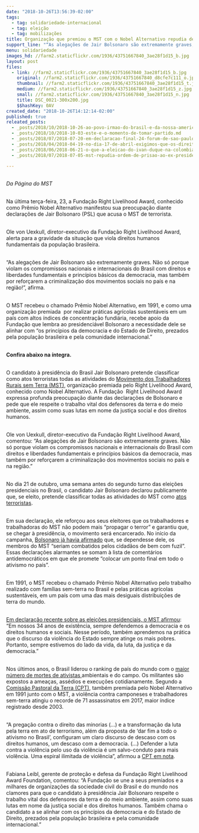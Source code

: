 ```yaml
---
date: "2018-10-26T13:56:39-02:00"
tags:
  - tag: solidariedade-internacional
  - tag: eleição
  - tag: mobilizações
title: Organização que premiou o MST com o Nobel Alternativo repudia declarações de Bolsonaro
support_line: "“As alegações de Jair Bolsonaro são extremamente graves, por reforçarem a criminalização dos movimentos sociais no país e na região”, alerta."
menu: solidariedade
images_hd: //farm2.staticflickr.com/1936/43751667840_3ae28f1d15_b.jpg
layout: post
files:
  - link: //farm2.staticflickr.com/1936/43751667840_3ae28f1d15_b.jpg
    original: //farm2.staticflickr.com/1936/43751667840_d8cfe7c111_o.jpg
    thumbnail: //farm2.staticflickr.com/1936/43751667840_3ae28f1d15_t.jpg
    medium: //farm2.staticflickr.com/1936/43751667840_3ae28f1d15_z.jpg
    small: //farm2.staticflickr.com/1936/43751667840_3ae28f1d15_n.jpg
    title: DSC_0021-300x200.jpg
    $$hashKey: 0AV
created_date: "2018-10-26T14:12:14-02:00"
published: true
releated_posts:
  - _posts/2018/10/2018-10-26-ao-povo-irmao-do-brasil-e-da-nossa-america.md
  - _posts/2018/10/2018-10-03-este-e-o-momento-de-tomar-partido.md
  - _posts/2018/07/2018-07-20-em-declaracao-final-24-forum-de-sao-paulo-defende-liberdade-de-lula.md
  - _posts/2018/04/2018-04-19-no-dia-17-de-abril-exigimos-que-os-direitos-dos-campesinos-e-campesinas-sejam-garantidos-basta-ao-tlc-basta-de-impunidade.md
  - _posts/2018/06/2018-06-21-o-que-a-eleicao-do-ivan-duque-na-colombia-significa-para-a-america-latina-e-o-caribe.md
  - _posts/2018/07/2018-07-05-mst-repudia-ordem-de-prisao-ao-ex-presidente-do-equador-rafael-correa.md

---
```

<p><br />
<em>Da P&aacute;gina do MST&nbsp;</em></p>

<p><br />
Na &uacute;ltima ter&ccedil;a-feira, 23, a Funda&ccedil;&atilde;o Right Livelihood Award, conhecido como Pr&ecirc;mio Nobel Alternativo manifestou sua preocupa&ccedil;&atilde;o diante declara&ccedil;&otilde;es de Jair Bolsonaro (PSL) que acusa o MST de terrorista.&nbsp;</p>

<p><br />
Ole von Uexkull, diretor-executivo da Funda&ccedil;&atilde;o Right Livelihood Award, alerta para a gravidade da situa&ccedil;&atilde;o que viola direitos humanos fundamentais da popula&ccedil;&atilde;o brasileira.&nbsp;</p>

<p><br />
&ldquo;As alega&ccedil;&otilde;es de Jair Bolsonaro s&atilde;o extremamente graves. N&atilde;o s&oacute; porque violam os compromissos nacionais e internacionais do Brasil com direitos e liberdades fundamentais e princ&iacute;pios b&aacute;sicos da democracia, mas tamb&eacute;m por refor&ccedil;arem a criminaliza&ccedil;&atilde;o dos movimentos sociais no pa&iacute;s e na regi&atilde;o!&rdquo;, afirma.&nbsp;</p>

<p><br />
O MST recebeu o chamado Pr&ecirc;mio Nobel Alternativo, em 1991, e como uma organiza&ccedil;&atilde;o premiada&nbsp; por realizar pr&aacute;ticas agr&iacute;colas sustent&aacute;veis em um pa&iacute;s com altos &iacute;ndices de concentra&ccedil;&atilde;o fundi&aacute;ria, recebe apoio da Funda&ccedil;&atilde;o que lembra ao presidenci&aacute;vel Bolsonaro a necessidade dele se alinhar com &ldquo;os princ&iacute;pios da democracia e do Estado de Direito, prezados pela popula&ccedil;&atilde;o brasileira e pela comunidade internacional.&rdquo;</p>

<p><br />
<strong>Confira abaixo na &iacute;ntegra.&nbsp;</strong></p>

<p><br />
O candidato &agrave; presid&ecirc;ncia do Brasil Jair Bolsonaro pretende classificar como atos terroristas todas as atividades do <a href="http://www.mst.org.br">Movimento dos Trabalhadores Rurais sem Terra (MST)</a>, organiza&ccedil;&atilde;o premiada pelo Right Livelihood Award, conhecido como Nobel Alternativo. A Funda&ccedil;&atilde;o&nbsp; Right Livelihood Award expressa profunda preocupa&ccedil;&atilde;o diante das declara&ccedil;&otilde;es de Bolsonaro e pede que ele respeite o trabalho vital dos defensores da terra e do meio ambiente, assim como suas lutas em nome da justi&ccedil;a social e dos direitos humanos.</p>

<p><br />
Ole von Uexkull, diretor-executivo da Funda&ccedil;&atilde;o Right Livelihood Award, comentou: &ldquo;As alega&ccedil;&otilde;es de Jair Bolsonaro s&atilde;o extremamente graves. N&atilde;o s&oacute; porque violam os compromissos nacionais e internacionais do Brasil com direitos e liberdades fundamentais e princ&iacute;pios b&aacute;sicos da democracia, mas tamb&eacute;m por refor&ccedil;arem a criminaliza&ccedil;&atilde;o dos movimentos sociais no pa&iacute;s e na regi&atilde;o.&rdquo;</p>

<p><br />
No dia 21 de outubro, uma semana antes do segundo turno das elei&ccedil;&otilde;es presidenciais no Brasil, o candidato Jair Bolsonaro declarou publicamente que, se eleito, pretende classificar todas as atividades do MST como <a href="https://www.terra.com.br/noticias/brasil/esses-marginais-vermelhos-serao-banidos-de-nossa-patria-diz-bolsonaro,850165ed9dcce5054b8977651c37d720wlk2r22i.html">atos terroristas</a>.</p>

<p><br />
Em sua declara&ccedil;&atilde;o, ele refor&ccedil;ou aos seus eleitores que os trabalhadores e trabalhadoras do MST n&atilde;o podem mais &ldquo;propagar o terror&rdquo; e garantiu que, se chegar &agrave; presid&ecirc;ncia, o movimento ser&aacute; encarcerado. No in&iacute;cio da campanha, <a href="https://www.cartacapital.com.br/diversidade/como-a-criminalizacao-do-ativismo-enfraquece-a-democracia">Bolsonaro j&aacute; havia afirmado</a> que, se dependesse dele, os membros do MST &ldquo;seriam combatidos pelos cidad&atilde;os de bem com fuzil&rdquo;. Essas declara&ccedil;&otilde;es alarmantes se somam &agrave; lista de coment&aacute;rios antidemocr&aacute;ticos em que ele promete &ldquo;colocar um ponto final em todo o ativismo no pa&iacute;s&rdquo;.</p>

<p><br />
Em 1991, o MST recebeu o chamado Pr&ecirc;mio Nobel Alternativo pelo trabalho realizado com fam&iacute;lias sem-terra no Brasil e pelas pr&aacute;ticas agr&iacute;colas sustent&aacute;veis, em um pa&iacute;s com uma das mais desiguais distribui&ccedil;&otilde;es de terra do mundo.</p>

<p><br />
<a href="http://www.mst.org.br/2018/10/11/posicao-politica-do-mst-em-relacao-ao-2-turno-das-eleicoes-presidenciais-no-brasil.html">Em declara&ccedil;&atilde;o recente sobre as elei&ccedil;&otilde;es presidenciais, o MST afirmou</a>: &ldquo;Em nossos 34 anos de exist&ecirc;ncia, sempre defendemos a democracia e os direitos humanos e sociais. Nesse per&iacute;odo, tamb&eacute;m aprendemos na pr&aacute;tica que o discurso da viol&ecirc;ncia do Estado sempre atinge os mais pobres. Portanto, sempre estivemos do lado da vida, da luta, da justi&ccedil;a e da democracia.&rdquo;</p>

<p><br />
Nos &uacute;ltimos anos, o Brasil liderou o ranking de pa&iacute;s do mundo com o <a href="https://www.reuters.com/article/us-brazil-landrights-politics/brazil-ranked-worlds-most-deadly-nation-for-land-activists-as-impunity-reigns-idUSKBN19Y1NL">maior n&uacute;mero de mortes de ativistas </a>ambientais e do campo. Os militantes s&atilde;o expostos a amea&ccedil;as, ass&eacute;dios e execu&ccedil;&otilde;es cotidianamente. Segundo a <a href="https://www.cptnacional.org.br/publicacoes/noticias/cpt/4319-assassinatos-no-campo-batem-novo-recorde-e-atingem-maior-numero-desde-2003">Comiss&atilde;o Pastoral da Terra (CPT)</a>, tamb&eacute;m premiada pelo Nobel Alternativo em 1991 junto com o MST, a viol&ecirc;ncia contra camponeses e trabalhadores sem-terra atingiu o recorde de 71 assassinatos em 2017, maior &iacute;ndice registrado desde 2003.</p>

<p><br />
&ldquo;A prega&ccedil;&atilde;o contra o direito das minorias (&hellip;) e a transforma&ccedil;&atilde;o da luta pela terra em ato de terrorismo, al&eacute;m da proposta de &lsquo;dar fim a todo o ativismo no Brasil&rsquo;, configuram um claro discurso de descaso com os direitos humanos, um descaso com a democracia. (&hellip;) Defender a luta contra a viol&ecirc;ncia pelo uso da viol&ecirc;ncia &eacute; um salvo-conduto para mais viol&ecirc;ncia. Uma espiral ilimitada de viol&ecirc;ncia&rdquo;, afirmou a <a href="https://www.cptnacional.org.br/publicacoes-2/destaque/4514-com-as-armas-da-solidariedade-e-da-justica-resistamos-a-mentira-hipocrisia-e-barbarie">CPT em nota</a>.</p>

<p><br />
Fabiana Leibl, gerente de prote&ccedil;&atilde;o e defesa da Funda&ccedil;&atilde;o Right Livelihood Award Foundation, comentou:&nbsp;&ldquo;A Funda&ccedil;&atilde;o se une a seus premiados e a milhares de organiza&ccedil;&otilde;es da sociedade civil do Brasil e do mundo nos clamores para que o candidato &agrave; presid&ecirc;ncia Jair Bolsonaro respeite o trabalho vital dos defensores da terra e do meio ambiente, assim como suas lutas em nome da justi&ccedil;a social e dos direitos humanos. Tamb&eacute;m chama o candidato a se alinhar com os princ&iacute;pios da democracia e do Estado de Direito, prezados pela popula&ccedil;&atilde;o brasileira e pela comunidade internacional.&rdquo;</p>

